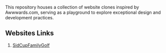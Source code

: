 
This repository houses a collection of website clones inspired by Awwwards.com, serving as a playground to explore exceptional design and development practices.

## Websites Links

1. [SidCupFamilyGolf](https://sidcupfamilygolf.com/)